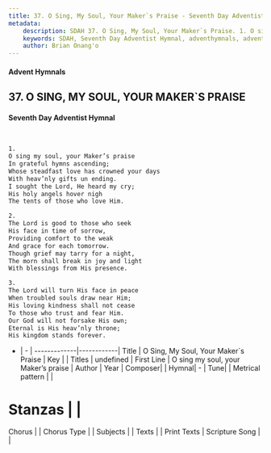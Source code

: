 ```yaml
---
title: 37. O Sing, My Soul, Your Maker`s Praise - Seventh Day Adventist Hymnal
metadata:
    description: SDAH 37. O Sing, My Soul, Your Maker`s Praise. 1. O sing my soul, your Maker’s praise In grateful hymns ascending; Whose steadfast love has crowned your days With heav’nly gifts un ending. I sought the Lord, He heard my cry; His holy angels hover nigh The tents of those who love Him.
    keywords: SDAH, Seventh Day Adventist Hymnal, adventhymnals, advent hymnals, O Sing, My Soul, Your Maker`s Praise, O sing my soul, your Maker’s praise 
    author: Brian Onang'o
---
```


#### Advent Hymnals
## 37. O SING, MY SOUL, YOUR MAKER`S PRAISE
#### Seventh Day Adventist Hymnal

```txt


1.
O sing my soul, your Maker’s praise
In grateful hymns ascending;
Whose steadfast love has crowned your days
With heav’nly gifts un ending.
I sought the Lord, He heard my cry;
His holy angels hover nigh
The tents of those who love Him.

2.
The Lord is good to those who seek
His face in time of sorrow,
Providing comfort to the weak
And grace for each tomorrow.
Though grief may tarry for a night,
The morn shall break in joy and light
With blessings from His presence.

3.
The Lord will turn His face in peace
When troubled souls draw near Him;
His loving kindness shall not cease
To those who trust and fear Him.
Our God will not forsake His own;
Eternal is His heav’nly throne;
His kingdom stands forever.


```

- |   -  |
-------------|------------|
Title | O Sing, My Soul, Your Maker`s Praise |
Key |  |
Titles | undefined |
First Line | O sing my soul, your Maker’s praise |
Author | 
Year | 
Composer|  |
Hymnal|  - |
Tune|  |
Metrical pattern | |
# Stanzas |  |
Chorus |  |
Chorus Type |  |
Subjects |  |
Texts |  |
Print Texts | 
Scripture Song |  |
  
